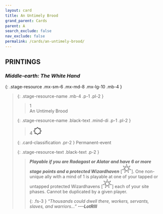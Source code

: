```yaml
---
layout: card
title: An Untimely Brood
grand_parent: Cards
parent: A
search_exclude: false
nav_exclude: false
permalink: /cards/an-untimely-brood/
---
```


## PRINTINGS


### _Middle-earth: The White Hand_

{: .stage-resource .mx-sm-6 .mx-md-8 .mx-lg-10 .mb-4 }
> {: .stage-resource-name .mb-4 .p-1 .pl-2 }
> > <div class="card-mp">1</div>
> > <div class="card-name">An Untimely Brood</div>
>
> {: .stage-resource-name .black-text .mind-di .p-1 .pl-2 }
> > 4 ![](/assets/images/stage-point.svg)
>
> {: .card-classification .pr-2 }
> Permanent-event
>
> {: .stage-resource-text .black-text .p-2 }
> > ***Playable if you are Radagast or Alatar and have 6 or more stage points and a protected Wizardhaven*** <nobr>[<img src="/assets/images/free-haven.svg">]</nobr>. One non-unique ally with a mind of 1 is playable at one of your tapped or untapped protected Wizardhavens <nobr>[<img src="/assets/images/free-haven.svg">]</nobr> each of your site phases. Cannot be duplicated by a given player. 
> > 
> > {: .fs-3 } 
> > _“Thousands could dwell there, workers, servants, slaves, and warriors...”_ ***---&#65279;LotRIII*** 
> 

